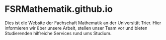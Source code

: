 # FSRMathematik.github.io

Dies ist die Website der Fachschaft Mathematik an der Universität Trier.
Hier informieren wir über unsere Arbeit, stellen unser Team vor und bieten Studierenden hilfreiche Services rund ums Studium.
